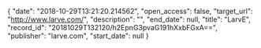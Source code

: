 {
  "date": "2018-10-29T13:21:20.214562", 
  "open_access": false, 
  "target_url": "http://www.larve.com/", 
  "description": "", 
  "end_date": null, 
  "title": "LarvE", 
  "record_id": "20181029T132120/h2EpnG3pvaG191hXxbFGxA==", 
  "publisher": "larve.com", 
  "start_date": null
}

